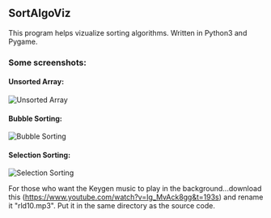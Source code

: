 ## SortAlgoViz

This program helps vizualize sorting algorithms. Written in Python3 and Pygame.

### Some screenshots:

#### Unsorted Array:
![Unsorted Array](screenshots/unsorted_array.PNG)

#### Bubble Sorting:
![Bubble Sorting](screenshots/bubble_sorting.PNG)

#### Selection Sorting:
![Selection Sorting](screenshots/selection_sorting.PNG)

For those who want the Keygen music to play in the background...download this (https://www.youtube.com/watch?v=Ig_MvAck8gg&t=193s) and rename it "rld10.mp3". Put it in the same directory as the source code.

